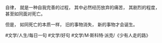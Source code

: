 自律，
就是一种自我完善的过程，
其中必然经历放弃的痛苦，
其剧烈的程度，
甚至如同面对死亡。

但是，
如同死亡的本质一样，
旧的事物消失，
新的事物才会诞生。

#文学/人生/每日一句 #文学/好句 #文学/M·斯科特·派克/《少有人走的路》